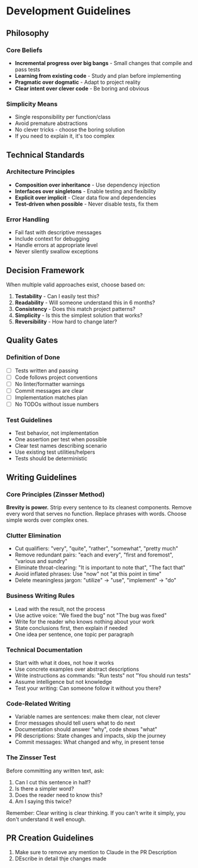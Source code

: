 # Development Guidelines

## Philosophy

### Core Beliefs

- **Incremental progress over big bangs** - Small changes that compile and pass tests
- **Learning from existing code** - Study and plan before implementing
- **Pragmatic over dogmatic** - Adapt to project reality
- **Clear intent over clever code** - Be boring and obvious

### Simplicity Means

- Single responsibility per function/class
- Avoid premature abstractions
- No clever tricks - choose the boring solution
- If you need to explain it, it's too complex

## Technical Standards

### Architecture Principles

- **Composition over inheritance** - Use dependency injection
- **Interfaces over singletons** - Enable testing and flexibility
- **Explicit over implicit** - Clear data flow and dependencies
- **Test-driven when possible** - Never disable tests, fix them

### Error Handling

- Fail fast with descriptive messages
- Include context for debugging
- Handle errors at appropriate level
- Never silently swallow exceptions

## Decision Framework

When multiple valid approaches exist, choose based on:

1. **Testability** - Can I easily test this?
2. **Readability** - Will someone understand this in 6 months?
3. **Consistency** - Does this match project patterns?
4. **Simplicity** - Is this the simplest solution that works?
5. **Reversibility** - How hard to change later?

## Quality Gates

### Definition of Done

- [ ] Tests written and passing
- [ ] Code follows project conventions
- [ ] No linter/formatter warnings
- [ ] Commit messages are clear
- [ ] Implementation matches plan
- [ ] No TODOs without issue numbers

### Test Guidelines

- Test behavior, not implementation
- One assertion per test when possible
- Clear test names describing scenario
- Use existing test utilities/helpers
- Tests should be deterministic

## Writing Guidelines

### Core Principles (Zinsser Method)
**Brevity is power.** Strip every sentence to its cleanest components. Remove every word that serves no function. Replace phrases with words. Choose simple words over complex ones.

### Clutter Elimination
- Cut qualifiers: "very", "quite", "rather", "somewhat", "pretty much"
- Remove redundant pairs: "each and every", "first and foremost", "various and sundry"
- Eliminate throat-clearing: "It is important to note that", "The fact that"
- Avoid inflated phrases: Use "now" not "at this point in time"
- Delete meaningless jargon: "utilize" → "use", "implement" → "do"

### Business Writing Rules
- Lead with the result, not the process
- Use active voice: "We fixed the bug" not "The bug was fixed"
- Write for the reader who knows nothing about your work
- State conclusions first, then explain if needed
- One idea per sentence, one topic per paragraph

### Technical Documentation
- Start with what it does, not how it works
- Use concrete examples over abstract descriptions
- Write instructions as commands: "Run tests" not "You should run tests"
- Assume intelligence but not knowledge
- Test your writing: Can someone follow it without you there?

### Code-Related Writing
- Variable names are sentences: make them clear, not clever
- Error messages should tell users what to do next
- Documentation should answer "why", code shows "what"
- PR descriptions: State changes and impacts, skip the journey
- Commit messages: What changed and why, in present tense

### The Zinsser Test
Before committing any written text, ask:
1. Can I cut this sentence in half?
2. Is there a simpler word?
3. Does the reader need to know this?
4. Am I saying this twice?

Remember: Clear writing is clear thinking. If you can't write it simply, you don't understand it well enough.

## PR Creation Guidelines
1. Make sure to remove any mention to Claude in the PR Description
2. DEscribe in detail thje changes made 

